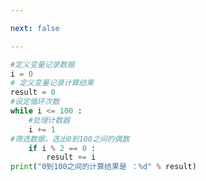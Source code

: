 ```yaml
---

next: false

---
```




<BlogInfo id="453" title="10.到之间偶数求和" author="白日梦想猿" pv=0 read_times=0 pre_cost_time="0分9秒" category="python基础" tag_list="['python基础']" create_time="2019.09.14 22:31:35" update_time="2020.01.10 15:00:22" />

```python
#定义变量记录数据
i = 0
# 定义变量记录计算结果
result = 0
#设定循环次数
while i <= 100 :
    #处理计数器
    i += 1
#筛选数据，选出0到100之间的偶数
    if i % 2 == 0 :
        result += i
print("0到100之间的计算结果是 ：%d" % result)
```



<ActionBox />
